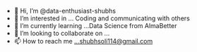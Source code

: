 - 👋 Hi, I’m @data-enthusiast-shubhs
- 👀 I’m interested in ... Coding and communicating with others
- 🌱 I’m currently learning ...Data Science from AlmaBetter
- 💞️ I’m looking to collaborate on ...
- 📫 How to reach me ...shubhsoli114@gmail.com

<!---
data-enthusiast-shubhs/data-enthusiast-shubhs is a ✨ special ✨ repository because its `README.md` (this file) appears on your GitHub profile.
You can click the Preview link to take a look at your changes.
--->
